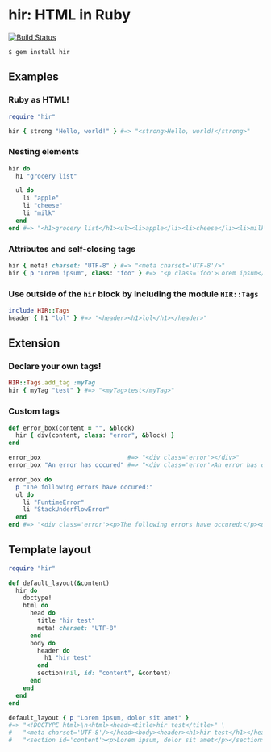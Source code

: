 # hir: HTML in Ruby

[![Build Status](https://secure.travis-ci.org/jacksonwillis/hir.png?branch=master)](http://travis-ci.org/jacksonwillis/hir)

    $ gem install hir

## Examples

### Ruby as HTML!

```ruby
require "hir"

hir { strong "Hello, world!" } #=> "<strong>Hello, world!</strong>"
```

### Nesting elements

```ruby
hir do
  h1 "grocery list"

  ul do
    li "apple"
    li "cheese"
    li "milk"
  end
end #=> "<h1>grocery list</h1><ul><li>apple</li><li>cheese</li><li>milk</li></ul>"
```

### Attributes and self-closing tags

```ruby
hir { meta! charset: "UTF-8" } #=> "<meta charset='UTF-8'/>"
hir { p "Lorem ipsum", class: "foo" } #=> "<p class='foo'>Lorem ipsum</p>"
```

### Use outside of the `hir` block by including the module `HIR::Tags`

```ruby
include HIR::Tags
header { h1 "lol" } #=> "<header><h1>lol</h1></header>"
```

## Extension

### Declare your own tags!

```ruby
HIR::Tags.add_tag :myTag
hir { myTag "test" } #=> "<myTag>test</myTag>"
```

### Custom tags

```ruby
def error_box(content = "", &block)
  hir { div(content, class: "error", &block) }
end

error_box                        #=> "<div class='error'></div>"
error_box "An error has occured" #=> "<div class='error'>An error has occured</div>"

error_box do
  p "The following errors have occured:"
  ul do
    li "FuntimeError"
    li "StackUnderflowError"
  end
end #=> "<div class='error'><p>The following errors have occured:</p><ul><li>FuntimeError</li><li>StackUnderflowError</li></ul></div>"
```

## Template layout

```ruby
require "hir"

def default_layout(&content)
  hir do
    doctype!
    html do
      head do
        title "hir test"
        meta! charset: "UTF-8"
      end
      body do
        header do
          h1 "hir test"
        end
        section(nil, id: "content", &content)
      end
    end
  end
end

default_layout { p "Lorem ipsum, dolor sit amet" }
#=> "<!DOCTYPE html>\n<html><head><title>hir test</title>" \
#   "<meta charset='UTF-8'/></head><body><header><h1>hir test</h1></header>" \
#   "<section id='content'><p>Lorem ipsum, dolor sit amet</p></section></body></html>"
```
